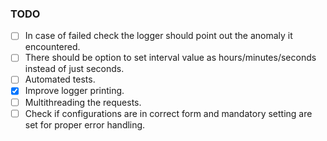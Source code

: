### TODO

- [ ] In case of failed check the logger should point out the anomaly it encountered. 
- [ ] There should be option to set interval value as hours/minutes/seconds instead of just seconds. 
- [ ] Automated tests.
- [x] Improve logger printing.
- [ ] Multithreading the requests.
- [ ] Check if configurations are in correct form and mandatory setting are set for proper error handling.
